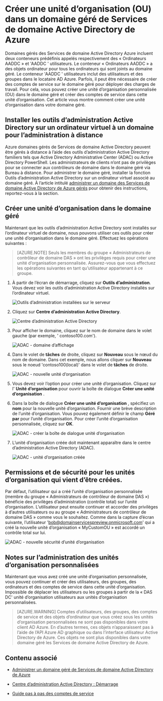 <properties
    pageTitle="Services de domaine ActiveDirectory Azure : Guide d’Administration | Microsoft Azure"
    description="Créer une unité d’organisation (UO) dans les domaines des Services de domaine Active Directory de Azure gérés"
    services="active-directory-ds"
    documentationCenter=""
    authors="mahesh-unnikrishnan"
    manager="stevenpo"
    editor="curtand"/>

<tags
    ms.service="active-directory-ds"
    ms.workload="identity"
    ms.tgt_pltfrm="na"
    ms.devlang="na"
    ms.topic="article"
    ms.date="09/21/2016"
    ms.author="maheshu"/>

# <a name="create-an-organizational-unit-ou-on-an-azure-ad-domain-services-managed-domain"></a>Créer une unité d’organisation (OU) dans un domaine géré de Services de domaine Active Directory de Azure
Domaines gérés des Services de domaine Active Directory Azure incluent deux conteneurs prédéfinis appelés respectivement des « Ordinateurs AADDC » et 'AADDC ' utilisateurs. Le conteneur « Ordinateurs AADDC » a des objets ordinateur pour tous les ordinateurs qui sont joints au domaine géré. Le conteneur 'AADDC ' utilisateurs inclut des utilisateurs et des groupes dans le locataire AD Azure. Parfois, il peut être nécessaire de créer des comptes de service sur le domaine géré pour déployer des charges de travail. Pour cela, vous pouvez créer une unité d’organisation personnalisée (OU) dans le domaine géré et créer des comptes de service dans cette unité d’organisation. Cet article vous montre comment créer une unité d’organisation dans votre domaine géré.


## <a name="install-ad-administration-tools-on-a-domain-joined-virtual-machine-for-remote-administration"></a>Installer les outils d’administration Active Directory sur un ordinateur virtuel à un domaine pour l’administration à distance
Azure domaines gérés de Services de domaine Active Directory peuvent être gérés à distance à l’aide des outils d’administration Active Directory familiers tels que Active Directory Administrative Center (ADAC) ou Active Directory PowerShell. Les administrateurs de clients n’ont pas de privilèges pour se connecter aux contrôleurs de domaine dans le domaine géré via Bureau à distance. Pour administrer le domaine géré, installer la fonction Outils d’administration Active Directory sur un ordinateur virtuel associé au domaine géré. À l’article intitulé [administrer un domaine des Services de domaine Active Directory de Azure gérés](active-directory-ds-admin-guide-administer-domain.md) pour obtenir des instructions, reportez-vous à la section.

## <a name="create-an-organizational-unit-on-the-managed-domain"></a>Créer une unité d’organisation dans le domaine géré
Maintenant que les outils d’administration Active Directory sont installés sur l’ordinateur virtuel de domaine, nous pouvons utiliser ces outils pour créer une unité d’organisation dans le domaine géré. Effectuez les opérations suivantes :

> [AZURE.NOTE] Seuls les membres du groupe « Administrateurs de contrôleur de domaine DAS » ont les privilèges requis pour créer une unité d’organisation personnalisée. Assurez-vous que vous effectuez les opérations suivantes en tant qu’utilisateur appartenant à ce groupe.

1. À partir de l’écran de démarrage, cliquez sur **Outils d’administration**. Vous devez voir les outils d’administration Active Directory installés sur l’ordinateur virtuel.

    ![Outils d’administration installées sur le serveur](./media/active-directory-domain-services-admin-guide/install-rsat-admin-tools-installed.png)

2. Cliquez sur **Centre d’administration Active Directory**.

    ![Centre d’administration Active Directory](./media/active-directory-domain-services-admin-guide/adac-overview.png)

3. Pour afficher le domaine, cliquez sur le nom de domaine dans le volet gauche (par exemple, ' contoso100.com').

    ![ADAC - domaine d’affichage](./media/active-directory-domain-services-admin-guide/create-ou-adac-overview.png)

4. Dans le volet de **tâches** de droite, cliquez sur **Nouveau** sous le nœud du nom de domaine. Dans cet exemple, nous allons cliquer sur **Nouveau** sous le noeud 'contoso100(local)' dans le volet de **tâches** de droite.

    ![ADAC - nouvelle unité d’organisation](./media/active-directory-domain-services-admin-guide/create-ou-adac-new-ou.png)

5. Vous devez voir l’option pour créer une unité d’organisation. Cliquez sur l' **Unité d’organisation** pour ouvrir la boîte de dialogue **Créer une unité d’organisation** .

6. Dans la boîte de dialogue **Créer une unité d’organisation** , spécifiez un **nom** pour la nouvelle unité d’organisation. Fournir une brève description de l’unité d’organisation. Vous pouvez également définir le champ **Géré par** pour l’unité d’organisation. Pour créer l’unité d’organisation personnalisée, cliquez sur **OK**.

    ![ADAC - créer la boîte de dialogue unité d’organisation](./media/active-directory-domain-services-admin-guide/create-ou-dialog.png)

7. L’unité d’organisation créée doit maintenant apparaître dans le centre d’administration Active Directory (ADAC).

    ![ADAC - unité d’organisation créée](./media/active-directory-domain-services-admin-guide/create-ou-done.png)


## <a name="permissionssecurity-for-newly-created-ous"></a>Permissions et de sécurité pour les unités d’organisation qui vient d’être créées.
Par défaut, l’utilisateur qui a créé l’unité d’organisation personnalisée (membre du groupe « Administrateurs de contrôleur de domaine DAS ») bénéficie des privilèges d’administration (contrôle total) sur l’unité d’organisation. L’utilisateur peut ensuite continuer et accorder des privilèges à d’autres utilisateurs ou au groupe « Administrateurs de contrôleur de domaine DAS » comme vous le souhaitez. Comme dans la capture d’écran suivante, l’utilisateur 'bob@domainservicespreview.onmicrosoft.com' qui a créé la nouvelle unité d’organisation « MyCustomOU » est accordé un contrôle total sur lui.

 ![ADAC - nouvelle sécurité d’unité d’organisation](./media/active-directory-domain-services-admin-guide/create-ou-permissions.png)


## <a name="notes-on-administering-custom-ous"></a>Notes sur l’administration des unités d’organisation personnalisées
Maintenant que vous avez créé une unité d’organisation personnalisée, vous pouvez continuer et créer des utilisateurs, des groupes, des ordinateurs et des comptes de service dans cette unité d’organisation. Impossible de déplacer les utilisateurs ou les groupes à partir de la « DAS DC' unité d’organisation utilisateurs aux unités d’organisation personnalisées.

> [AZURE.WARNING] Comptes d’utilisateurs, des groupes, des comptes de service et des objets d’ordinateur que vous créez sous les unités d’organisation personnalisées ne sont pas disponibles dans votre client AD Azure. En d’autres termes, ces objets n’apparaissent pas à l’aide de l’API Azure AD graphique ou dans l’interface utilisateur Active Directory de Azure. Ces objets ne sont plus disponibles dans votre domaine géré les Services de domaine Active Directory de Azure.


## <a name="related-content"></a>Contenu associé

- [Administrer un domaine géré de Services de domaine Active Directory de Azure](active-directory-ds-admin-guide-administer-domain.md)

- [Centre d’administration Active Directory : Démarrage](https://technet.microsoft.com/library/dd560651.aspx)

- [Guide pas à pas des comptes de service](https://technet.microsoft.com/library/dd548356.aspx)
